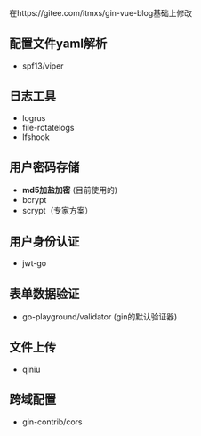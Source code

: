 在https://gitee.com/itmxs/gin-vue-blog基础上修改

## 配置文件yaml解析
- spf13/viper

## 日志工具
- logrus
- file-rotatelogs
- lfshook

## 用户密码存储
- **md5加盐加密** (目前使用的)
- bcrypt
- scrypt（专家方案）

## 用户身份认证
- jwt-go

## 表单数据验证
- go-playground/validator (gin的默认验证器)


## 文件上传
- qiniu 

## 跨域配置
- gin-contrib/cors
